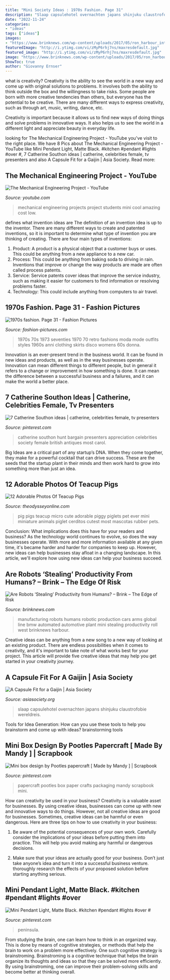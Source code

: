 ```yaml
---
title: "Mini Society Ideas : 1970s Fashion. Page 31"
description: "Slaap capsulehotel overnachten japans shinjuku claustrofobie wereldreis"
date: "2022-11-24"
categories:
- "ideas"
tags: ["ideas"]
images:
- "https://www.brinknews.com/wp-content/uploads/2017/05/ron_harbour_int-631893050.jpg"
featuredImage: "http://i.ytimg.com/vi/zMyP6rhj7ns/maxresdefault.jpg"
featured_image: "http://i.ytimg.com/vi/zMyP6rhj7ns/maxresdefault.jpg"
image: "https://www.brinknews.com/wp-content/uploads/2017/05/ron_harbour_int-631893050.jpg"
ShowToc: true
author: "Giovanny Ernser"
---
```



what is creativity?
Creativity is the ability to see the world in a new way and come up with original solutions to problems. It involves both the ability to think outside the box and the willingness to take risks.
Some people are born with more creative tendencies than others, but everyone has the potential to be creative. There are many different ways to express creativity, such as through art, music, writing, dance, etc.

Creativity is important because it allows us to find new ways of doing things and solve problems in innovative ways. It also helps us to see the world in a different light and appreciate beauty in everyday life.

	

		
looking for The Mechanical Engineering Project - YouTube you've visit to the right place. We have 8 Pics about The Mechanical Engineering Project - YouTube like Mini Pendant Light, Matte Black. #kitchen #pendant #lights #over #, 7 Catherine Southon ideas | catherine, celebrities female, tv presenters and also A Capsule Fit for a Gaijin | Asia Society. Read more:
		
    
## The Mechanical Engineering Project - YouTube

<img loading=lazy src="http://i.ytimg.com/vi/zMyP6rhj7ns/maxresdefault.jpg" onerror="this.onerror=null;this.src='https://tse2.mm.bing.net/th?id=OIP.TPgqRWH_qcSRURg9s9aCwQHaEK&amp;pid=15.1';" alt="The Mechanical Engineering Project - YouTube">

_Source: youtube.com_

>mechanical engineering projects project students mini cool amazing cost low. 

	

defines what invention ideas are
The definition of an invention idea is up to the inventor. 
There are many different ways to create and patented inventions, so it is important to determine what type of invention you are thinking of creating. There are four main types of inventions: 
1) Product: A product is a physical object that a customer buys or uses. This could be anything from a new appliance to a new car. 
2) Process: This could be anything from baking soda to driving in rain. Inventions that improve or change the way products are made are often called process patents. 
3) Service: Service patents cover ideas that improve the service industry, such as making it easier for customers to find information or resolving problems faster. 
4) Technology: This could include anything from computers to air travel.

    
## 1970s Fashion. Page 31 - Fashion Pictures

<img loading=lazy src="http://www.fashion-pictures.com/blog/wp-content/uploads/2016/04/1973-1-qu-0050.jpg" onerror="this.onerror=null;this.src='https://tse2.mm.bing.net/th?id=OIP.NYqtSJ39GoFEP_EX884BuQHaOJ&amp;pid=15.1';" alt="1970s fashion. Page 31 - Fashion Pictures">

_Source: fashion-pictures.com_

>1970s 70s 1973 seventies 1970 70 retro fashions moda mode outfits styles 1960s anni clothing skirts disco womens 60s donna. 

	

Innovation is an ever-present trend in the business world. It can be found in new ideas and products, as well as in the way businesses operate. Innovation can mean different things to different people, but in general it refers to a change or improvement in how something is done. It can mean the difference between a successful business and a failures, and it can make the world a better place.

    
## 7 Catherine Southon Ideas | Catherine, Celebrities Female, Tv Presenters

<img loading=lazy src="https://i.pinimg.com/236x/0a/cc/b5/0accb5d3287e8ec25dfbf9c733284b6d.jpg" onerror="this.onerror=null;this.src='https://tse2.mm.bing.net/th?id=OIP.7y_koBkfeIOjOxswaYbhjwAAAA&amp;pid=15.1';" alt="7 Catherine Southon ideas | catherine, celebrities female, tv presenters">

_Source: pinterest.com_

>catherine southon hunt bargain presenters appreciation celebrities society female british antiques most carol. 

	

Big Ideas are a critical part of any startup’s DNA. When they come together, they make for a powerful cocktail that can drive success. These are the seeds that the startup plant in their minds and then work hard to grow into something more than just an idea. 

    
## 12 Adorable Photos Of Teacup Pigs

<img loading=lazy src="http://a.abcnews.com/images/Lifestyle/AP_micro_pigs_3_sr_140319_1x1_1600.jpg" onerror="this.onerror=null;this.src='https://tse4.mm.bing.net/th?id=OIP.zohoMc6_972NpUQBpWhxLwHaHa&amp;pid=15.1';" alt="12 Adorable Photos Of Teacup Pigs">

_Source: theodysseyonline.com_

>pig pigs teacup micro cute adorable piggy piglets pet ever mini miniature animals piglet cerditos cutest most mascotas rubber pets. 

	

Conclusion: What implications does this have for your readers and business?
As the technology world continues to evolve, so does the way businesses operate. With more and more information available at any given time, it's became harder and harder for companies to keep up. However, new ideas can help businesses stay afloat in a changing landscape. In this article, we'll explore how using new ideas can help your business succeed.

    
## Are Robots ‘Stealing’ Productivity From Humans? – Brink – The Edge Of Risk

<img loading=lazy src="https://www.brinknews.com/wp-content/uploads/2017/05/ron_harbour_int-631893050.jpg" onerror="this.onerror=null;this.src='https://tse2.mm.bing.net/th?id=OIP.DAMboMvrBSetiGKyvIlikwHaEa&amp;pid=15.1';" alt="Are Robots ‘Stealing’ Productivity from Humans? – Brink – The Edge of Risk">

_Source: brinknews.com_

>manufacturing robots humans robotic production cars arms global line bmw automated automotive plant mini stealing productivity roll west brinknews harbour. 

	

Creative ideas can be anything from a new song to a new way of looking at an existing product. There are endless possibilities when it comes to creativity, and it's important to take note of what works best for your project. This article will provide five creative ideas that may help you get started in your creativity journey.

    
## A Capsule Fit For A Gaijin | Asia Society

<img loading=lazy src="https://asiasociety.org/sites/default/files/styles/1200w/public/C/capsulehotel1.jpg?itok=_3nQuizm" onerror="this.onerror=null;this.src='https://tse4.mm.bing.net/th?id=OIP.9PfIigGLwKetV2ETZ20fRAHaE8&amp;pid=15.1';" alt="A Capsule Fit for a Gaijin | Asia Society">

_Source: asiasociety.org_

>slaap capsulehotel overnachten japans shinjuku claustrofobie wereldreis. 

	

Tools for Idea Generation: How can you use these tools to help you brainstorm and come up with ideas?
brainstorming tools 
    
## Mini Box Design By Pootles Papercraft [ Made By Mandy ] | Scrapbook

<img loading=lazy src="https://i.pinimg.com/736x/49/49/ba/4949bac046eb1656d0fa929f73176a09--pootles-papercraft-ferrero.jpg" onerror="this.onerror=null;this.src='https://tse1.mm.bing.net/th?id=OIP.Qw4fPTkyxnn2iFr-hIeuNgHaEK&amp;pid=15.1';" alt="Mini box design by Pootles papercraft [ Made by Mandy ] | Scrapbook">

_Source: pinterest.com_

>papercraft pootles box paper crafts packaging mandy scrapbook mini. 

	

How can creativity be used in your business?
Creativity is a valuable asset for businesses. By using creative ideas, businesses can come up with new and innovative ways to do things. However, not all creative ideas are good for businesses. Sometimes, creative ideas can be harmful or even dangerous. Here are three tips on how to use creativity in your business: 
1) Be aware of the potential consequences of your own work. Carefully consider the implications of your ideas before putting them into practice. This will help you avoid making any harmful or dangerous decisions. 

2) Make sure that your ideas are actually good for your business. Don’t just take anyone’s idea and turn it into a successful business venture. thoroughly research the effects of your proposed solution before starting anything serious.

    
## Mini Pendant Light, Matte Black. #kitchen #pendant #lights #over #

<img loading=lazy src="https://i.pinimg.com/736x/cb/1e/14/cb1e14d6cb37c38ee4c087fd4123fdd4.jpg" onerror="this.onerror=null;this.src='https://tse4.mm.bing.net/th?id=OIP.qVomwGhM7aYWbcPe3KonBgHaHa&amp;pid=15.1';" alt="Mini Pendant Light, Matte Black. #kitchen #pendant #lights #over #">

_Source: pinterest.com_

>peninsula. 

	

From studying the brain, one can learn how to think in an organized way. This is done by means of cognitive strategies, or methods that help the brain to work on a problem more effectively. One such cognitive strategy is brainstroming. Brainstroming is a cognitive technique that helps the brain organize its thoughts and ideas so that they can be solved more efficiently. By using brainstroming, one can improve their problem-solving skills and become better at thinking overall.

